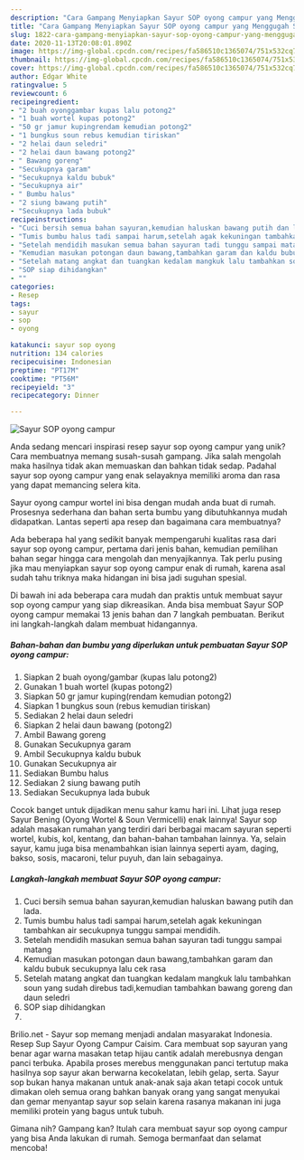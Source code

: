```yaml
---
description: "Cara Gampang Menyiapkan Sayur SOP oyong campur yang Menggugah Selera"
title: "Cara Gampang Menyiapkan Sayur SOP oyong campur yang Menggugah Selera"
slug: 1822-cara-gampang-menyiapkan-sayur-sop-oyong-campur-yang-menggugah-selera
date: 2020-11-13T20:08:01.890Z
image: https://img-global.cpcdn.com/recipes/fa586510c1365074/751x532cq70/sayur-sop-oyong-campur-foto-resep-utama.jpg
thumbnail: https://img-global.cpcdn.com/recipes/fa586510c1365074/751x532cq70/sayur-sop-oyong-campur-foto-resep-utama.jpg
cover: https://img-global.cpcdn.com/recipes/fa586510c1365074/751x532cq70/sayur-sop-oyong-campur-foto-resep-utama.jpg
author: Edgar White
ratingvalue: 5
reviewcount: 6
recipeingredient:
- "2 buah oyonggambar kupas lalu potong2"
- "1 buah wortel kupas potong2"
- "50 gr jamur kupingrendam kemudian potong2"
- "1 bungkus soun rebus kemudian tiriskan"
- "2 helai daun seledri"
- "2 helai daun bawang potong2"
- " Bawang goreng"
- "Secukupnya garam"
- "Secukupnya kaldu bubuk"
- "Secukupnya air"
- " Bumbu halus"
- "2 siung bawang putih"
- "Secukupnya lada bubuk"
recipeinstructions:
- "Cuci bersih semua bahan sayuran,kemudian haluskan bawang putih dan lada."
- "Tumis bumbu halus tadi sampai harum,setelah agak kekuningan tambahkan air secukupnya tunggu sampai mendidih."
- "Setelah mendidih masukan semua bahan sayuran tadi tunggu sampai matang"
- "Kemudian masukan potongan daun bawang,tambahkan garam dan kaldu bubuk secukupnya lalu cek rasa"
- "Setelah matang angkat dan tuangkan kedalam mangkuk lalu tambahkan soun yang sudah direbus tadi,kemudian tambahkan bawang goreng dan daun seledri"
- "SOP siap dihidangkan"
- ""
categories:
- Resep
tags:
- sayur
- sop
- oyong

katakunci: sayur sop oyong 
nutrition: 134 calories
recipecuisine: Indonesian
preptime: "PT17M"
cooktime: "PT56M"
recipeyield: "3"
recipecategory: Dinner

---
```



![Sayur SOP oyong campur](https://img-global.cpcdn.com/recipes/fa586510c1365074/751x532cq70/sayur-sop-oyong-campur-foto-resep-utama.jpg)

Anda sedang mencari inspirasi resep sayur sop oyong campur yang unik? Cara membuatnya memang susah-susah gampang. Jika salah mengolah maka hasilnya tidak akan memuaskan dan bahkan tidak sedap. Padahal sayur sop oyong campur yang enak selayaknya memiliki aroma dan rasa yang dapat memancing selera kita.

Sayur oyong campur wortel ini bisa dengan mudah anda buat di rumah. Prosesnya sederhana dan bahan serta bumbu yang dibutuhkannya mudah didapatkan. Lantas seperti apa resep dan bagaimana cara membuatnya?

Ada beberapa hal yang sedikit banyak mempengaruhi kualitas rasa dari sayur sop oyong campur, pertama dari jenis bahan, kemudian pemilihan bahan segar hingga cara mengolah dan menyajikannya. Tak perlu pusing jika mau menyiapkan sayur sop oyong campur enak di rumah, karena asal sudah tahu triknya maka hidangan ini bisa jadi suguhan spesial.


Di bawah ini ada beberapa cara mudah dan praktis untuk membuat sayur sop oyong campur yang siap dikreasikan. Anda bisa membuat Sayur SOP oyong campur memakai 13 jenis bahan dan 7 langkah pembuatan. Berikut ini langkah-langkah dalam membuat hidangannya.

<!--inarticleads1-->

##### Bahan-bahan dan bumbu yang diperlukan untuk pembuatan Sayur SOP oyong campur:

1. Siapkan 2 buah oyong/gambar (kupas lalu potong2)
1. Gunakan 1 buah wortel (kupas potong2)
1. Siapkan 50 gr jamur kuping(rendam kemudian potong2)
1. Siapkan 1 bungkus soun (rebus kemudian tiriskan)
1. Sediakan 2 helai daun seledri
1. Siapkan 2 helai daun bawang (potong2)
1. Ambil  Bawang goreng
1. Gunakan Secukupnya garam
1. Ambil Secukupnya kaldu bubuk
1. Gunakan Secukupnya air
1. Sediakan  Bumbu halus
1. Sediakan 2 siung bawang putih
1. Sediakan Secukupnya lada bubuk


Cocok banget untuk dijadikan menu sahur kamu hari ini. Lihat juga resep Sayur Bening (Oyong Wortel &amp; Soun Vermicelli) enak lainnya! Sayur sop adalah masakan rumahan yang terdiri dari berbagai macam sayuran seperti wortel, kubis, kol, kentang, dan bahan-bahan tambahan lainnya. Ya, selain sayur, kamu juga bisa menambahkan isian lainnya seperti ayam, daging, bakso, sosis, macaroni, telur puyuh, dan lain sebagainya. 

<!--inarticleads2-->

##### Langkah-langkah membuat Sayur SOP oyong campur:

1. Cuci bersih semua bahan sayuran,kemudian haluskan bawang putih dan lada.
1. Tumis bumbu halus tadi sampai harum,setelah agak kekuningan tambahkan air secukupnya tunggu sampai mendidih.
1. Setelah mendidih masukan semua bahan sayuran tadi tunggu sampai matang
1. Kemudian masukan potongan daun bawang,tambahkan garam dan kaldu bubuk secukupnya lalu cek rasa
1. Setelah matang angkat dan tuangkan kedalam mangkuk lalu tambahkan soun yang sudah direbus tadi,kemudian tambahkan bawang goreng dan daun seledri
1. SOP siap dihidangkan
1. 


Brilio.net - Sayur sop memang menjadi andalan masyarakat Indonesia. Resep Sup Sayur Oyong Campur Caisim. Cara membuat sop sayuran yang benar agar warna masakan tetap hijau cantik adalah merebusnya dengan panci terbuka. Apabila proses merebus menggunakan panci tertutup maka hasilnya sop sayur akan berwarna kecokelatan, lebih gelap, serta. Sayur sop bukan hanya makanan untuk anak-anak saja akan tetapi cocok untuk dimakan oleh semua orang bahkan banyak orang yang sangat menyukai dan gemar menyantap sayur sop selain karena rasanya makanan ini juga memiliki protein yang bagus untuk tubuh. 

Gimana nih? Gampang kan? Itulah cara membuat sayur sop oyong campur yang bisa Anda lakukan di rumah. Semoga bermanfaat dan selamat mencoba!

